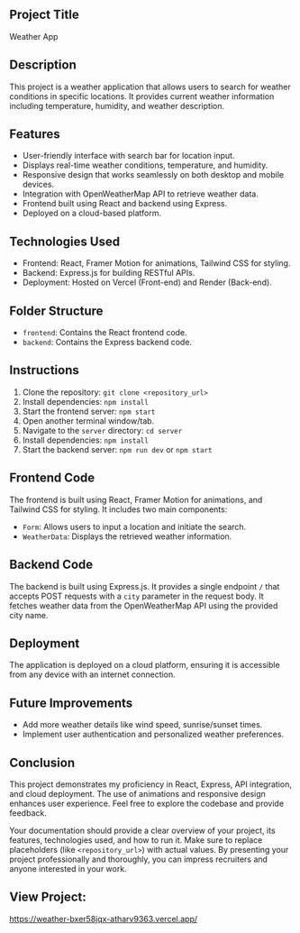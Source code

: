 ## Project Title

Weather App

## Description

This project is a weather application that allows users to search for weather conditions in specific locations. It provides current weather information including temperature, humidity, and weather description.

## Features

- User-friendly interface with search bar for location input.
- Displays real-time weather conditions, temperature, and humidity.
- Responsive design that works seamlessly on both desktop and mobile devices.
- Integration with OpenWeatherMap API to retrieve weather data.
- Frontend built using React and backend using Express.
- Deployed on a cloud-based platform.

## Technologies Used

- Frontend: React, Framer Motion for animations, Tailwind CSS for styling.
- Backend: Express.js for building RESTful APIs.
- Deployment: Hosted on Vercel (Front-end) and Render (Back-end).

## Folder Structure

- `frontend`: Contains the React frontend code.
- `backend`: Contains the Express backend code.

## Instructions

1. Clone the repository: `git clone <repository_url>`
2. Install dependencies: `npm install`
3. Start the frontend server: `npm start`
4. Open another terminal window/tab.
5. Navigate to the `server` directory: `cd server`
6. Install dependencies: `npm install`
7. Start the backend server: `npm run dev` or `npm start`

## Frontend Code

The frontend is built using React, Framer Motion for animations, and Tailwind CSS for styling. It includes two main components:

- `Form`: Allows users to input a location and initiate the search.
- `WeatherData`: Displays the retrieved weather information.

## Backend Code

The backend is built using Express.js. It provides a single endpoint `/` that accepts POST requests with a `city` parameter in the request body. It fetches weather data from the OpenWeatherMap API using the provided city name.

## Deployment

The application is deployed on a cloud platform, ensuring it is accessible from any device with an internet connection.

## Future Improvements

- Add more weather details like wind speed, sunrise/sunset times.
- Implement user authentication and personalized weather preferences.

## Conclusion

This project demonstrates my proficiency in React, Express, API integration, and cloud deployment. The use of animations and responsive design enhances user experience. Feel free to explore the codebase and provide feedback.

Your documentation should provide a clear overview of your project, its features, technologies used, and how to run it. Make sure to replace placeholders (like `<repository_url>`) with actual values. By presenting your project professionally and thoroughly, you can impress recruiters and anyone interested in your work.

## View Project:

https://weather-bxer58jqx-atharv9363.vercel.app/
